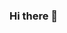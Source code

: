 ### Hi there 👋

[](https://img.shields.io/badge/Django-092E20?style=for-the-badge&logo=django&logoColor=green)
